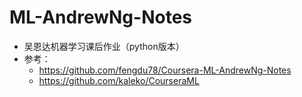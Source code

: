 # ML-AndrewNg-Notes
* 吴恩达机器学习课后作业（python版本）
* 参考：
    * <https://github.com/fengdu78/Coursera-ML-AndrewNg-Notes>
    * <https://github.com/kaleko/CourseraML>
